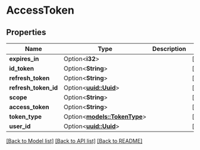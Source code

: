 # AccessToken

## Properties

Name | Type | Description | Notes
------------ | ------------- | ------------- | -------------
**expires_in** | Option<**i32**> |  | [optional]
**id_token** | Option<**String**> |  | [optional]
**refresh_token** | Option<**String**> |  | [optional]
**refresh_token_id** | Option<[**uuid::Uuid**](uuid::Uuid.md)> |  | [optional]
**scope** | Option<**String**> |  | [optional]
**access_token** | Option<**String**> |  | [optional]
**token_type** | Option<[**models::TokenType**](TokenType.md)> |  | [optional]
**user_id** | Option<[**uuid::Uuid**](uuid::Uuid.md)> |  | [optional]

[[Back to Model list]](../README.md#documentation-for-models) [[Back to API list]](../README.md#documentation-for-api-endpoints) [[Back to README]](../README.md)


